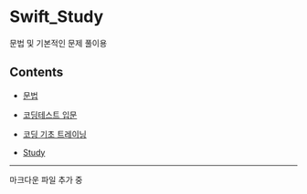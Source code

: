 # Swift_Study

문법 및 기본적인 문제 풀이용
<br/>

## Contents

- [문법](https://github.com/BOLTB0X/Swift_Study/tree/main/swiftGrammar)
  <br/>

- [코딩테스트 입문](https://github.com/BOLTB0X/Swift_Study/tree/main/코딩테스트입문)
  <br/>

- [코딩 기초 트레이닝]()
  <br/>

- [Study](https://github.com/BOLTB0X/Swift_Study/tree/main/study)
  <br/>

---

마크다운 파일 추가 중
